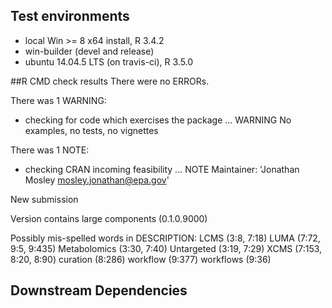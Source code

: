## Test environments
* local Win >= 8 x64 install, R 3.4.2
* win-builder (devel and release)
* ubuntu 14.04.5 LTS (on travis-ci), R 3.5.0

##R CMD check results
There were no ERRORs.

There was 1 WARNING:
* checking for code which exercises the package ... WARNING
No examples, no tests, no vignettes

There was 1 NOTE:
* checking CRAN incoming feasibility ... NOTE
Maintainer: 'Jonathan Mosley <mosley.jonathan@epa.gov>'

New submission

Version contains large components (0.1.0.9000)

Possibly mis-spelled words in DESCRIPTION:
  LCMS (3:8, 7:18)
  LUMA (7:72, 9:5, 9:435)
  Metabolomics (3:30, 7:40)
  Untargeted (3:19, 7:29)
  XCMS (7:153, 8:20, 8:90)
  curation (8:286)
  workflow (9:377)
  workflows (9:36)

## Downstream Dependencies
